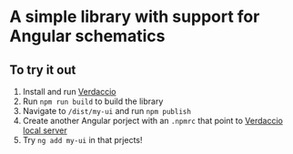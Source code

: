 # A simple library with support for Angular schematics

## To try it out

1. Install and run [Verdaccio](https://verdaccio.org/)
2. Run `npm run build` to build the library
3. Navigate to `/dist/my-ui` and run `npm publish`
4. Create another Angular porject with an `.npmrc` that point to [Verdaccio local server](http://localhost:4873/)
5. Try `ng add my-ui` in that prjects!
